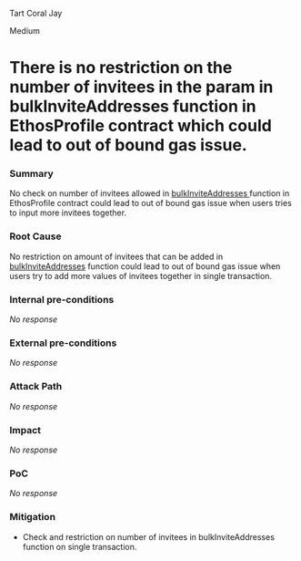 Tart Coral Jay

Medium

# There is no restriction on the number of invitees in the param in bulkInviteAddresses function in EthosProfile contract which could lead to out of bound gas issue.

### Summary

No check on number of invitees allowed in [bulkInviteAddresses ](https://github.com/sherlock-audit/2024-10-ethos-network/blob/main/ethos/packages/contracts/contracts/EthosProfile.sol#L248)function in EthosProfile contract could lead to out of bound gas issue when users tries to input more invitees together.

### Root Cause

No restriction on amount of invitees that can be added in [bulkInviteAddresses](https://github.com/sherlock-audit/2024-10-ethos-network/blob/main/ethos/packages/contracts/contracts/EthosProfile.sol#L248) function could lead to out of bound gas issue when users try to add more values of invitees together in single transaction.

### Internal pre-conditions

_No response_

### External pre-conditions

_No response_

### Attack Path

_No response_

### Impact

_No response_

### PoC

_No response_

### Mitigation

- Check and restriction on number of invitees in bulkInviteAddresses function on single transaction.